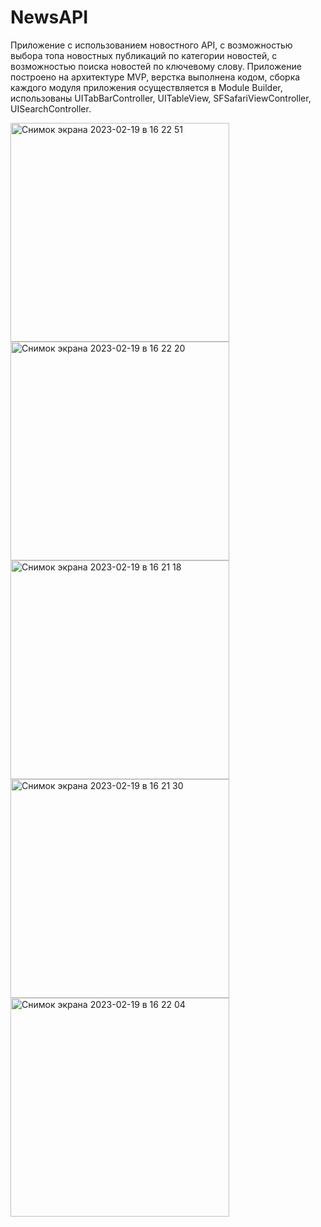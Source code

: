 # NewsAPI

Приложение с использованием новостного API, с возможностью выбора топа новостных публикаций по категории новостей, с возможностью поиска новостей по ключевому слову. Приложение построено на архитектуре MVP, верстка выполнена кодом, сборка каждого модуля приложения осуществляется в Module Builder, использованы UITabBarController, UITableView, SFSafariViewController, UISearchController.




<img width="350" alt="Снимок экрана 2023-02-19 в 16 22 51" src="https://user-images.githubusercontent.com/118187754/219945490-7804bc0e-91a7-4d44-a543-291b11cb8411.png">
<img width="350" alt="Снимок экрана 2023-02-19 в 16 22 20" src="https://user-images.githubusercontent.com/118187754/219945500-92469e3e-d65d-4d1c-a0a4-75d441d6b898.png">
<img width="350" alt="Снимок экрана 2023-02-19 в 16 21 18" src="https://user-images.githubusercontent.com/118187754/219945515-9a6fd462-d99a-4e6e-b91e-979180d45558.png">
<img width="350" alt="Снимок экрана 2023-02-19 в 16 21 30" src="https://user-images.githubusercontent.com/118187754/219945519-7ce38728-0855-4706-89e5-86ed3d0b19e5.png">
<img width="350" alt="Снимок экрана 2023-02-19 в 16 22 04" src="https://user-images.githubusercontent.com/118187754/219945529-2cdb6d6a-b974-48ee-a1b3-15ab22ce1522.png">
